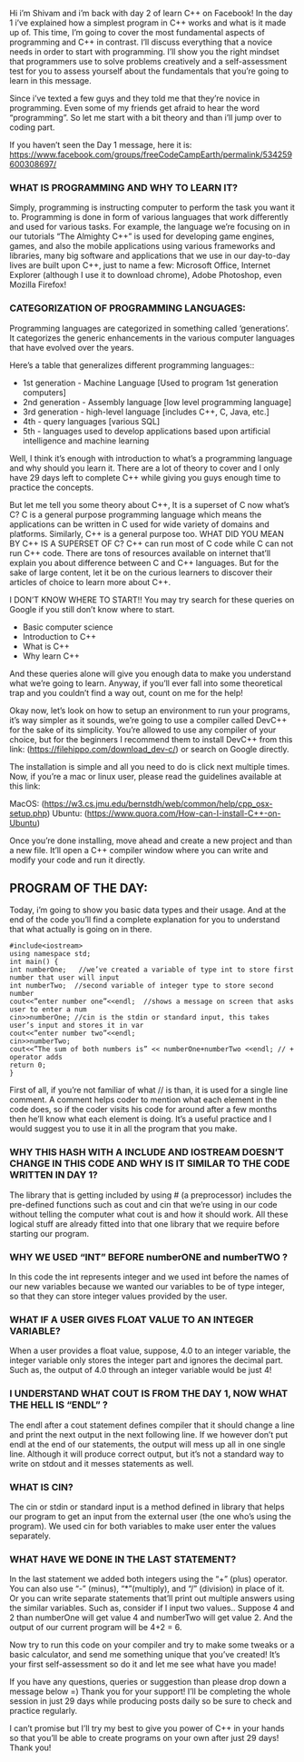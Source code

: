 Hi i’m Shivam and i’m back with day 2 of learn C++ on Facebook! In the day 1 i’ve explained how a simplest program in C++ works and what is it made up of. This time, I’m going to cover the most fundamental aspects of programming and C++ in contrast. I’ll discuss everything that a novice needs in order to start with programming. I’ll show you the right mindset that programmers use to solve problems creatively and a self-assessment test for you to assess yourself about the fundamentals that you’re going to learn in this message.

Since i’ve texted a few guys and they told me that they’re novice in programming. Even some of my friends get afraid to hear the word “programming”. So let me start with a bit theory and than i’ll jump over to coding part.

If you haven’t seen the Day 1 message, here it is: https://www.facebook.com/groups/freeCodeCampEarth/permalink/534259600308697/

### WHAT IS PROGRAMMING AND WHY TO LEARN IT?
Simply, programming is instructing computer to perform the task you want it to. Programming is done in form of various languages that work differently and used for various tasks. For example, the language we’re focusing on in our tutorials “The Almighty C++” is used for developing game engines, games, and also the mobile applications using various frameworks and libraries, many big software and applications that we use in our day-to-day lives are built upon C++, just to name a few: Microsoft Office, Internet Explorer (although I use it to download chrome), Adobe Photoshop, even Mozilla Firefox!

### CATEGORIZATION OF PROGRAMMING LANGUAGES:
Programming languages are categorized in something called ‘generations’. It categorizes the generic enhancements in the various computer languages that have evolved over the years.

Here’s a table that generalizes different programming languages::

* 1st generation - Machine Language [Used to program 1st generation computers]
* 2nd generation - Assembly language [low level programming language]
* 3rd generation - high-level language [includes C++, C, Java, etc.]
* 4th - query languages [various SQL]
* 5th - languages used to develop applications based upon artificial intelligence and machine learning


Well, I think it’s enough with introduction to what’s a programming language and why should you learn it. There are a lot of theory to cover and I only have 29 days left to complete C++ while giving you guys enough time to practice the concepts.

But let me tell you some theory about C++, It is a superset of C now what’s C? C is a general purpose programming language which means the applications can be written in C used for wide variety of domains and platforms. Similarly, C++ is a general purpose too. WHAT DID YOU MEAN BY C++ IS A SUPERSET OF C? C++ can run most of C code while C can not run C++ code. 
There are tons of resources available on internet that’ll explain you about difference between C and C++ languages. But for the sake of large content, let it be on the curious learners to discover their articles of choice to learn more about C++. 


I DON’T KNOW WHERE TO START!! You may try search for these queries on Google if you still don’t know where to start. 

- Basic computer science
- Introduction to C++
- What is C++
- Why learn C++

And these queries alone will give you enough data to make you understand what we’re going to learn. Anyway, if you’ll ever fall into some theoretical trap and you couldn’t find a way out, count on me for the help!

Okay now, let’s look on how to setup an environment to run your programs, it’s way simpler as it sounds, we’re going to use a compiler called DevC++ for the sake of its simplicity. You’re allowed to use any compiler of your choice, but for the beginners I recommend them to install DevC++ from this link: (https://filehippo.com/download_dev-c/) or search on Google directly. 

The installation is simple and all you need to do is click next multiple times. Now, if you’re a mac or linux user, please read the guidelines available at this link: 

MacOS: (https://w3.cs.jmu.edu/bernstdh/web/common/help/cpp_osx-setup.php)
Ubuntu: (https://www.quora.com/How-can-I-install-C++-on-Ubuntu)

 Once you’re done installing, move ahead and create a new project and than a new file. It’ll open a C++ compiler window where you can write and modify your code and run it directly.

## PROGRAM OF THE DAY:

Today, i’m going to show you basic data types and their usage. And at the end of the code you’ll find a complete explanation for you to understand that what actually is going on in there.

```
#include<iostream>
using namespace std;
int main() {
int numberOne;   //we’ve created a variable of type int to store first number that user will input  
int numberTwo;  //second variable of integer type to store second number
cout<<”enter number one”<<endl;  //shows a message on screen that asks user to enter a num
cin>>numberOne; //cin is the stdin or standard input, this takes user’s input and stores it in var
cout<<”enter number two”<<endl; 
cin>>numberTwo;
cout<<”The sum of both numbers is” << numberOne+numberTwo <<endl; // + operator adds
return 0;
}
```
First of all, if you’re not familiar of what // is than, it is used for a single line comment. A comment helps coder to mention what each element in the code does, so if the coder visits his code for around after a few months then he’ll know what each element is doing. It’s a useful practice and I would suggest you to use it in all the program that you make.

### WHY THIS HASH WITH A INCLUDE AND IOSTREAM DOESN’T CHANGE IN THIS CODE AND WHY IS IT SIMILAR TO THE CODE WRITTEN IN DAY 1?
The library that is getting included by using # (a preprocessor) includes the pre-defined functions such as cout and cin that we’re using in our code without telling the computer what cout is and how it should work. All these logical stuff are already fitted into that one library that we require before starting our program.

### WHY WE USED “INT” BEFORE numberONE and numberTWO ?
In this code the int represents integer and we used int before the names of our new variables because we wanted our variables to be of type integer, so that they can store integer values provided by the user.

### WHAT IF A USER GIVES FLOAT VALUE TO AN INTEGER VARIABLE?
When a user provides a float value, suppose, 4.0 to an integer variable, the integer variable only stores the integer part and ignores the decimal part. Such as, the output of 4.0 through an integer variable would be just 4!

### I UNDERSTAND WHAT COUT IS FROM THE DAY 1, NOW WHAT THE HELL IS “ENDL” ?
The endl after a cout statement defines compiler that it should change a line and print the next output in the next following line. If we however don’t put endl at the end of our statements, the output will mess up all in one single line. Although it will produce correct output, but it’s not a standard way to write on stdout and it messes statements as well.

### WHAT IS CIN? 
The cin or stdin or standard input is a method defined in <iostream> library that helps our program to get an input from the external user (the one who’s using the program). 
We used cin for both variables to make user enter the values separately. 

### WHAT HAVE WE DONE IN THE LAST STATEMENT? 
In the last statement we added both integers using the “+” (plus) operator. You can also use “-” (minus), “*”(multiply), and “/” (division) in place of it. Or you can write separate statements that’ll print out multiple answers using the similar variables. Such as, consider if I input two values.. Suppose 4 and 2 than numberOne will get value 4 and numberTwo will get value 2. And the output of our current program will be 4+2 = 6.

Now try to run this code on your compiler and try to make some tweaks or a basic calculator, and send me something unique that you’ve created! It’s your first self-assessment so do it and let me see what have you made!

If you have any questions, queries or suggestion than please drop down a message below =) Thank you for your support! I’ll be completing the whole session in just 29 days while producing posts daily so be sure to check and practice regularly.

I can’t promise but I’ll try my best to give you power of C++ in your hands so that you’ll be able to create programs on your own after just 29 days! Thank you!
